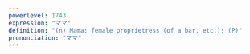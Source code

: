 ```yaml
---
powerlevel: 1743
expression: "ママ"
definition: "(n) Mama; female proprietress (of a bar, etc.); (P)"
pronunciation: "ママ"
---
```

